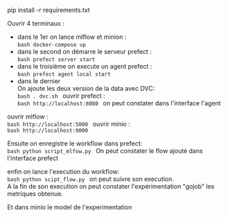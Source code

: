 

pip install -r requirements.txt


Ouvrir 4 terminaux :
- dans le 1er on lance mlflow et minion : <br>
  ``bash
  docker-compose up
  ``
- dans le second on démarre  le serveur prefect : <br>
  ``bash
  prefect server start
  ``
- dans le troisième  on execute un agent prefect : <br>
  ``bash
  prefect agent local start
  ``
- dans le dernier<br>
On ajoute les deux version de la data avec DVC:<br>
  ``bash
  . dvc.sh
  ``
ouvrir prefect :<br>
``bash
http://localhost:8080
``
on peut constater dans l'interface l'agent <br>

ouvrir mlflow : <br>
``bash
http://localhost:5000
``
ouvrir minio : <br>
``bash
http://localhost:9000
``


Ensuite on enregistre le workflow dans prefect: <br>
  ``bash
  python script_mlfow.py
  ``
On peut constater le flow ajouté  dans l'interface prefect <br>

enfin on lance l'execution du workflow: <br>
  ``bash
  python scipt_flow.py
  ``
on peut suivre son execution.<br>
A la fin de son execution on peut constater l'expérimentation "gojob" les metriques obtenue. <br>

Et dans minio le model de l'experimentation   
